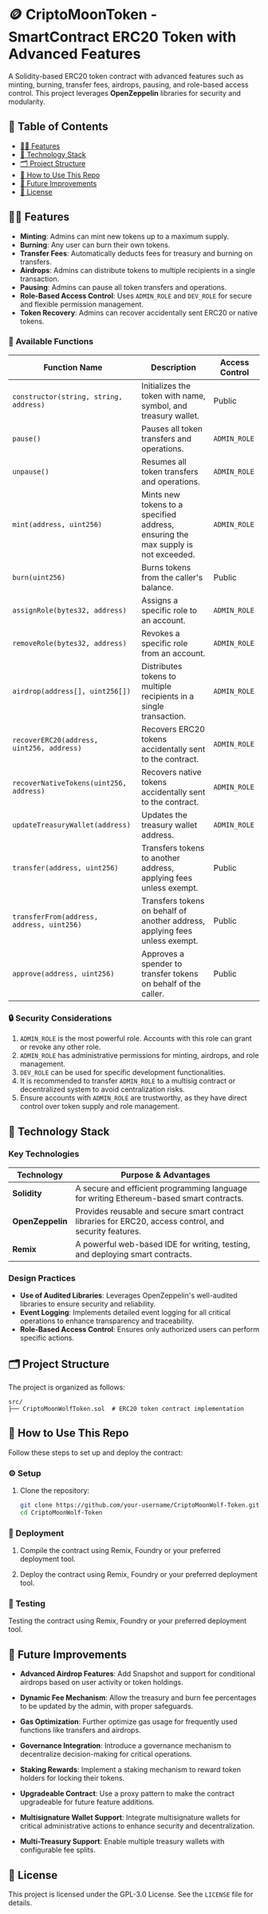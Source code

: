 # 🪙 CriptoMoonToken - SmartContract ERC20 Token with Advanced Features

A Solidity-based ERC20 token contract with advanced features such as minting, burning, transfer fees, airdrops, pausing, and role-based access control. This project leverages **OpenZeppelin** libraries for security and modularity.

## 📑 Table of Contents
- [🧑‍💻 Features](#-features)
- [🎨 Technology Stack](#-technology-stack)
- [🗂️ Project Structure](#-project-structure)
- [📖 How to Use This Repo](#-how-to-use-this-repo)
- [🔮 Future Improvements](#-future-improvements)
- [📜 License](#-license)

## 🧑‍💻 Features
- **Minting**: Admins can mint new tokens up to a maximum supply.
- **Burning**: Any user can burn their own tokens.
- **Transfer Fees**: Automatically deducts fees for treasury and burning on transfers.
- **Airdrops**: Admins can distribute tokens to multiple recipients in a single transaction.
- **Pausing**: Admins can pause all token transfers and operations.
- **Role-Based Access Control**: Uses `ADMIN_ROLE` and `DEV_ROLE` for secure and flexible permission management.
- **Token Recovery**: Admins can recover accidentally sent ERC20 or native tokens.

### 📜 Available Functions

| Function Name             | Description                                                                                     | Access Control       |
|---------------------------|-------------------------------------------------------------------------------------------------|----------------------|
| `constructor(string, string, address)` | Initializes the token with name, symbol, and treasury wallet.                        | Public               |
| `pause()`                 | Pauses all token transfers and operations.                                                     | `ADMIN_ROLE`         |
| `unpause()`               | Resumes all token transfers and operations.                                                    | `ADMIN_ROLE`         |
| `mint(address, uint256)`  | Mints new tokens to a specified address, ensuring the max supply is not exceeded.               | `ADMIN_ROLE`         |
| `burn(uint256)`           | Burns tokens from the caller's balance.                                                        | Public               |
| `assignRole(bytes32, address)` | Assigns a specific role to an account.                                                     | `ADMIN_ROLE`         |
| `removeRole(bytes32, address)` | Revokes a specific role from an account.                                                   | `ADMIN_ROLE`         |
| `airdrop(address[], uint256[])` | Distributes tokens to multiple recipients in a single transaction.                        | `ADMIN_ROLE`         |
| `recoverERC20(address, uint256, address)` | Recovers ERC20 tokens accidentally sent to the contract.                        | `ADMIN_ROLE`         |
| `recoverNativeTokens(uint256, address)` | Recovers native tokens accidentally sent to the contract.                         | `ADMIN_ROLE`         |
| `updateTreasuryWallet(address)` | Updates the treasury wallet address.                                                      | `ADMIN_ROLE`         |
| `transfer(address, uint256)` | Transfers tokens to another address, applying fees unless exempt.                            | Public               |
| `transferFrom(address, address, uint256)` | Transfers tokens on behalf of another address, applying fees unless exempt.       | Public               |
| `approve(address, uint256)` | Approves a spender to transfer tokens on behalf of the caller.                                | Public               |

### 🔒 Security Considerations
1. `ADMIN_ROLE` is the most powerful role. Accounts with this role can grant or revoke any other role.
2. `ADMIN_ROLE` has administrative permissions for minting, airdrops, and role management.
3. `DEV_ROLE` can be used for specific development functionalities.
4. It is recommended to transfer `ADMIN_ROLE` to a multisig contract or decentralized system to avoid centralization risks.
5. Ensure accounts with `ADMIN_ROLE` are trustworthy, as they have direct control over token supply and role management.

## 🎨 Technology Stack

### Key Technologies
| Technology       | Purpose & Advantages                                                                                     |
|------------------|----------------------------------------------------------------------------------------------------------|
| **Solidity**     | A secure and efficient programming language for writing Ethereum-based smart contracts.                  |
| **OpenZeppelin** | Provides reusable and secure smart contract libraries for ERC20, access control, and security features.  |
| **Remix**        | A powerful web-based IDE for writing, testing, and deploying smart contracts.                            |

### Design Practices
- **Use of Audited Libraries**: Leverages OpenZeppelin's well-audited libraries to ensure security and reliability.
- **Event Logging**: Implements detailed event logging for all critical operations to enhance transparency and traceability.
- **Role-Based Access Control**: Ensures only authorized users can perform specific actions.

## 🗂️ Project Structure

The project is organized as follows:

```
src/
├── CriptoMoonWolfToken.sol  # ERC20 token contract implementation
```

## 📖 How to Use This Repo

Follow these steps to set up and deploy the contract:

### ⚙️ Setup

1. Clone the repository:
   ```sh
   git clone https://github.com/your-username/CriptoMoonWolf-Token.git
   cd CriptoMoonWolf-Token
   ```

### 🚀 Deployment

1. Compile the contract using Remix, Foundry or your preferred deployment tool.
   
2. Deploy the contract using Remix, Foundry or your preferred deployment tool.


### 🧪 Testing

Testing the contract using Remix, Foundry or your preferred deployment tool.

## 🔮 Future Improvements

- **Advanced Airdrop Features**: Add Snapshot and support for conditional airdrops based on user activity or token holdings.
- **Dynamic Fee Mechanism**: Allow the treasury and burn fee percentages to be updated by the admin, with proper safeguards.
- **Gas Optimization**: Further optimize gas usage for frequently used functions like transfers and airdrops.

- **Governance Integration**: Introduce a governance mechanism to decentralize decision-making for critical operations.
- **Staking Rewards**: Implement a staking mechanism to reward token holders for locking their tokens.

- **Upgradeable Contract**: Use a proxy pattern to make the contract upgradeable for future feature additions.
- **Multisignature Wallet Support**: Integrate multisignature wallets for critical administrative actions to enhance security and decentralization.
- **Multi-Treasury Support**: Enable multiple treasury wallets with configurable fee splits.


## 📜 License

This project is licensed under the GPL-3.0 License. See the `LICENSE` file for details.